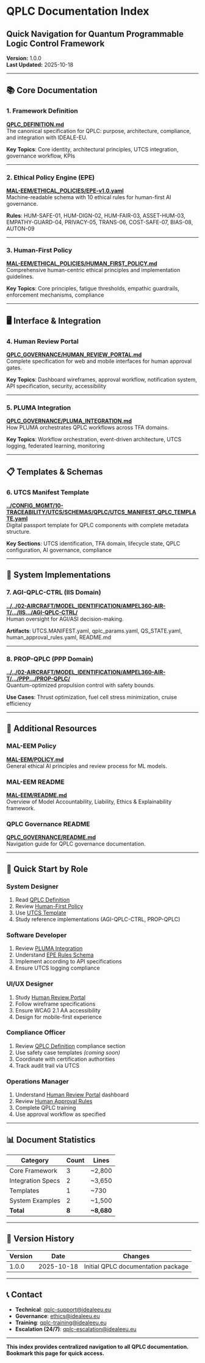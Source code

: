 # QPLC Documentation Index
## Quick Navigation for Quantum Programmable Logic Control Framework

**Version:** 1.0.0  
**Last Updated:** 2025-10-18

---

## 📚 Core Documentation

### 1. Framework Definition
**[QPLC_DEFINITION.md](./QPLC_DEFINITION.md)**  
The canonical specification for QPLC: purpose, architecture, compliance, and integration with IDEALE-EU.

**Key Topics**: Core identity, architectural principles, UTCS integration, governance workflow, KPIs

---

### 2. Ethical Policy Engine (EPE)
**[MAL-EEM/ETHICAL_POLICIES/EPE-v1.0.yaml](./MAL-EEM/ETHICAL_POLICIES/EPE-v1.0.yaml)**  
Machine-readable schema with 10 ethical rules for human-first AI governance.

**Rules**: HUM-SAFE-01, HUM-DIGN-02, HUM-FAIR-03, ASSET-HUM-03, EMPATHY-GUARD-04, PRIVACY-05, TRANS-06, COST-SAFE-07, BIAS-08, AUTON-09

---

### 3. Human-First Policy
**[MAL-EEM/ETHICAL_POLICIES/HUMAN_FIRST_POLICY.md](./MAL-EEM/ETHICAL_POLICIES/HUMAN_FIRST_POLICY.md)**  
Comprehensive human-centric ethical principles and implementation guidelines.

**Key Topics**: Core principles, fatigue thresholds, empathic guardrails, enforcement mechanisms, compliance

---

## 🖥️ Interface & Integration

### 4. Human Review Portal
**[QPLC_GOVERNANCE/HUMAN_REVIEW_PORTAL.md](./QPLC_GOVERNANCE/HUMAN_REVIEW_PORTAL.md)**  
Complete specification for web and mobile interfaces for human approval gates.

**Key Topics**: Dashboard wireframes, approval workflow, notification system, API specification, security, accessibility

---

### 5. PLUMA Integration
**[QPLC_GOVERNANCE/PLUMA_INTEGRATION.md](./QPLC_GOVERNANCE/PLUMA_INTEGRATION.md)**  
How PLUMA orchestrates QPLC workflows across TFA domains.

**Key Topics**: Workflow orchestration, event-driven architecture, UTCS logging, federated learning, monitoring

---

## 📋 Templates & Schemas

### 6. UTCS Manifest Template
**[../CONFIG_MGMT/10-TRACEABILITY/UTCS/SCHEMAS/QPLC/UTCS_MANIFEST_QPLC_TEMPLATE.yaml](../CONFIG_MGMT/10-TRACEABILITY/UTCS/SCHEMAS/QPLC/UTCS_MANIFEST_QPLC_TEMPLATE.yaml)**  
Digital passport template for QPLC components with complete metadata structure.

**Key Sections**: UTCS identification, TFA domain, lifecycle state, QPLC configuration, AI governance, compliance

---

## 🔧 System Implementations

### 7. AGI-QPLC-CTRL (IIS Domain)
**[../../02-AIRCRAFT/MODEL_IDENTIFICATION/AMPEL360-AIR-T/.../IIS.../AGI-QPLC-CTRL/](../../02-AIRCRAFT/MODEL_IDENTIFICATION/AMPEL360-AIR-T/ARCH/BWB-H2-Hy-E/FAMILY/Q100_STD01/DOMAIN/IIS-INFORMATION-INTELLIGENCE-SYSTEMS/SYSTEMS/AGI-QPLC-CTRL/)**  
Human oversight for AGI/ASI decision-making.

**Artifacts**: UTCS.MANIFEST.yaml, qplc_params.yaml, QS_STATE.yaml, human_approval_rules.yaml, README.md

---

### 8. PROP-QPLC (PPP Domain)
**[../../02-AIRCRAFT/MODEL_IDENTIFICATION/AMPEL360-AIR-T/.../PPP.../PROP-QPLC/](../../02-AIRCRAFT/MODEL_IDENTIFICATION/AMPEL360-AIR-T/ARCH/BWB-H2-Hy-E/FAMILY/Q100_STD01/DOMAIN/PPP-PROPULSION-FUEL-SYSTEMS/SYSTEMS/PROP-QPLC/)**  
Quantum-optimized propulsion control with safety bounds.

**Use Cases**: Thrust optimization, fuel cell stress minimization, cruise efficiency

---

## 📖 Additional Resources

### MAL-EEM Policy
**[MAL-EEM/POLICY.md](./MAL-EEM/POLICY.md)**  
General ethical AI principles and review process for ML models.

### MAL-EEM README
**[MAL-EEM/README.md](./MAL-EEM/README.md)**  
Overview of Model Accountability, Liability, Ethics & Explainability framework.

### QPLC Governance README
**[QPLC_GOVERNANCE/README.md](./QPLC_GOVERNANCE/README.md)**  
Navigation guide for QPLC governance documentation.

---

## 🎯 Quick Start by Role

### System Designer
1. Read [QPLC Definition](./QPLC_DEFINITION.md)
2. Review [Human-First Policy](./MAL-EEM/ETHICAL_POLICIES/HUMAN_FIRST_POLICY.md)
3. Use [UTCS Template](../CONFIG_MGMT/10-TRACEABILITY/UTCS/SCHEMAS/QPLC/UTCS_MANIFEST_QPLC_TEMPLATE.yaml)
4. Study reference implementations (AGI-QPLC-CTRL, PROP-QPLC)

### Software Developer
1. Review [PLUMA Integration](./QPLC_GOVERNANCE/PLUMA_INTEGRATION.md)
2. Understand [EPE Rules Schema](./MAL-EEM/ETHICAL_POLICIES/EPE-v1.0.yaml)
3. Implement according to API specifications
4. Ensure UTCS logging compliance

### UI/UX Designer
1. Study [Human Review Portal](./QPLC_GOVERNANCE/HUMAN_REVIEW_PORTAL.md)
2. Follow wireframe specifications
3. Ensure WCAG 2.1 AA accessibility
4. Design for mobile-first experience

### Compliance Officer
1. Review [QPLC Definition](./QPLC_DEFINITION.md) compliance section
2. Use safety case templates _(coming soon)_
3. Coordinate with certification authorities
4. Track audit trail via UTCS

### Operations Manager
1. Understand [Human Review Portal](./QPLC_GOVERNANCE/HUMAN_REVIEW_PORTAL.md) dashboard
2. Review [Human Approval Rules](../../02-AIRCRAFT/MODEL_IDENTIFICATION/AMPEL360-AIR-T/ARCH/BWB-H2-Hy-E/FAMILY/Q100_STD01/DOMAIN/IIS-INFORMATION-INTELLIGENCE-SYSTEMS/SYSTEMS/AGI-QPLC-CTRL/GOVERNANCE/human_approval_rules.yaml)
3. Complete QPLC training
4. Use approval workflow as specified

---

## 📊 Document Statistics

| Category | Count | Lines |
|----------|-------|-------|
| Core Framework | 3 | ~2,800 |
| Integration Specs | 2 | ~3,650 |
| Templates | 1 | ~730 |
| System Examples | 2 | ~1,500 |
| **Total** | **8** | **~8,680** |

---

## 🔄 Version History

| Version | Date | Changes |
|---------|------|---------|
| 1.0.0 | 2025-10-18 | Initial QPLC documentation package |

---

## 📞 Contact

- **Technical**: qplc-support@idealeeu.eu
- **Governance**: ethics@idealeeu.eu
- **Training**: qplc-training@idealeeu.eu
- **Escalation (24/7)**: qplc-escalation@idealeeu.eu

---

**This index provides centralized navigation to all QPLC documentation. Bookmark this page for quick access.**
